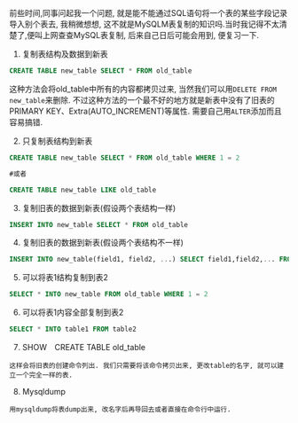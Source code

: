 前些时间,同事问起我一个问题, 就是能不能通过SQL语句将一个表的某些字段记录导入别个表去,
我稍微想想, 这不就是MySQLM表复制的知识吗.当时我记得不太清楚了,便叫上网查查MySQL表复制,
后来自己日后可能会用到, 便复习一下.

1. 复制表结构及数据到新表

```sql
CREATE TABLE new_table SELECT * FROM old_table
```

这种方法会将old_table中所有的内容都拷贝过来, 当然我们可以用`DELETE FROM new_table`来删除.
不过这种方法的一个最不好的地方就是新表中没有了旧表的PRIMARY KEY、Extra(AUTO_INCREMENT)等属性.
需要自己用`ALTER`添加而且容易搞错.

2. 只复制表结构到新表

```sql
CREATE TABLE new_table SELECT * FROM old_table WHERE 1 = 2

#或者

CREATE TABLE new_table LIKE old_table
```

3. 复制旧表的数据到新表(假设两个表结构一样)

```sql
INSERT INTO new_table SELECT * FROM old_table
```

4. 复制旧表的数据到新表(假设两个表结构不一样)

```sql
INSERT INTO new_table(field1, field2, ...) SELECT field1,field2,... FROM old_table
```

5. 可以将表1结构复制到表2

```sql
SELECT * INTO new_table FROM old_table WHERE 1 = 2
```

6. 可以将表1内容全部复制到表2

```sql
SELECT * INTO table1 FROM table2
```

7. SHOW　CREATE TABLE old_table

```
这样会将旧表的创建命令列出. 我们只需要将该命令拷贝出来, 更改table的名字, 就可以建立一个完全一样的表.
```

8. Mysqldump

```
用mysqldump将表dump出来, 改名字后再导回去或者直接在命令行中运行.
```